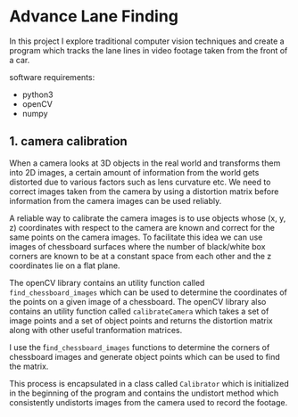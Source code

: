 
# Advance Lane Finding 

In this project I explore traditional computer vision techniques and create a program which tracks the lane lines in video footage taken from the front of a car.

software requirements:
 * python3
 * openCV
 * numpy


## 1. camera calibration 

When a camera looks at 3D objects in the real world and transforms them into 2D images, a certain amount of information from the world gets distorted due to various factors such as lens curvature etc. We need to correct images taken from the camera by using a distortion matrix before information from the camera images can be used reliably.

A reliable way to calibrate the camera images is to use objects whose (x, y, z) coordinates with respect to the camera are known and correct for the same points on the camera images. To facilitate this idea we can use images of chessboard surfaces where the number of black/white box corners are known to be at a constant space from each other and the z coordinates lie on a flat plane.

The openCV library contains an utility function called ``` find_chessboard_images``` which can be used to determine the coordinates of the points on a given image of a chessboard.
The openCV library also contains an utility function called ```calibrateCamera``` which takes a set of image points and a set of object points and returns the distortion matrix along with other useful tranformation matrices.

I use the f```ind_chessboard_images``` functions to determine the corners of chessboard images and generate object points which can be used to find the matrix.

This process is encapsulated in a class called ```Calibrator``` which is initialized in the beginning of the program and contains the undistort method which consistently undistorts images from the camera used to record the footage.


```python

```
